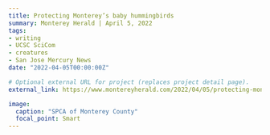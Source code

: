 ```yaml
---
title: Protecting Monterey’s baby hummingbirds
summary: Monterey Herald | April 5, 2022
tags:
- writing
- UCSC SciCom
- creatures
- San Jose Mercury News
date: "2022-04-05T00:00:00Z"

# Optional external URL for project (replaces project detail page).
external_link: https://www.montereyherald.com/2022/04/05/protecting-montereys-baby-hummingbirds/

image:
  caption: "SPCA of Monterey County"
  focal_point: Smart
---
```

